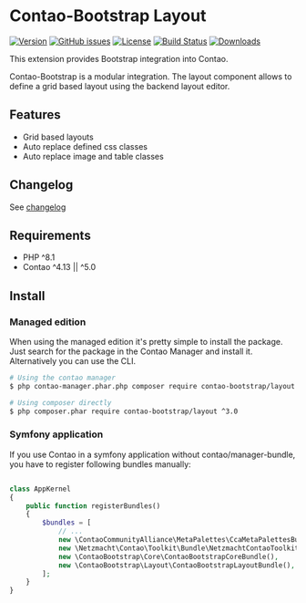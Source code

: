 Contao-Bootstrap Layout
=====================

[![Version](http://img.shields.io/packagist/v/contao-bootstrap/layout.svg?style=for-the-badge&label=Latest)](http://packagist.org/packages/contao-bootstrap/layout)
[![GitHub issues](https://img.shields.io/github/issues/contao-bootstrap/layout.svg?style=for-the-badge&logo=github)](https://github.com/contao-bootstrap/layout/issues)
[![License](http://img.shields.io/packagist/l/contao-bootstrap/layout.svg?style=for-the-badge&label=License)](http://packagist.org/packages/contao-bootstrap/layout)
[![Build Status](https://img.shields.io/github/workflow/status/contao-bootstrap/layout/contao-bootstrap-layout/master?style=for-the-badge)](https://github.com/contao-bootstrap/layout/actions/workflows/diagnostics.yml)
[![Downloads](http://img.shields.io/packagist/dt/contao-bootstrap/layout.svg?style=for-the-badge&label=Downloads)](http://packagist.org/packages/contao-bootstrap/layout)

This extension provides Bootstrap integration into Contao.

Contao-Bootstrap is a modular integration. The layout component allows to define a grid based layout using the
backend layout editor.

Features
--------

 - Grid based layouts
 - Auto replace defined css classes
 - Auto replace image and table classes

Changelog
---------

See [changelog](CHANGELOG.md)

Requirements
------------

- PHP ^8.1
- Contao ^4.13 || ^5.0



Install
-------

### Managed edition

When using the managed edition it's pretty simple to install the package. Just search for the package in the
Contao Manager and install it. Alternatively you can use the CLI.

```bash
# Using the contao manager
$ php contao-manager.phar.php composer require contao-bootstrap/layout ^3.0

# Using composer directly
$ php composer.phar require contao-bootstrap/layout ^3.0
```

### Symfony application

If you use Contao in a symfony application without contao/manager-bundle, you have to register following bundles
manually:

```php

class AppKernel
{
    public function registerBundles()
    {
        $bundles = [
            // ...
            new \ContaoCommunityAlliance\MetaPalettes\CcaMetaPalettesBundle(),
            new \Netzmacht\Contao\Toolkit\Bundle\NetzmachtContaoToolkitBundle(),
            new \ContaoBootstrap\Core\ContaoBootstrapCoreBundle(),
            new \ContaoBootstrap\Layout\ContaoBootstrapLayoutBundle(),
        ];
    }
}

```
